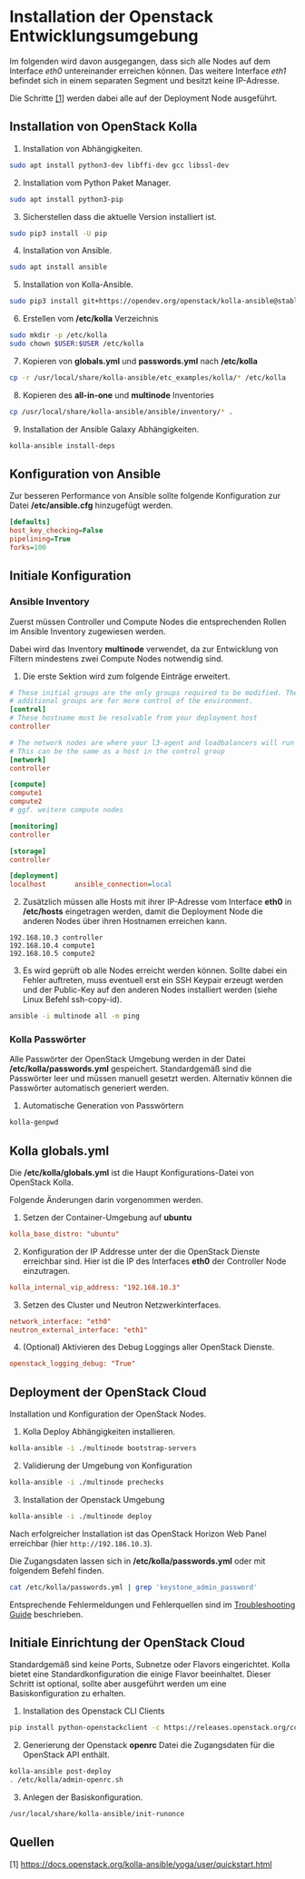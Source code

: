 # Installation der Openstack Entwicklungsumgebung

Im folgenden wird davon ausgegangen, dass sich alle Nodes auf dem Interface *eth0* untereinander erreichen können. Das weitere Interface *eth1* befindet sich in einem separaten Segment und besitzt keine IP-Adresse.

Die Schritte [[1]](#quelle-1) werden dabei alle auf der Deployment Node ausgeführt.

## Installation von OpenStack Kolla

1. Installation von Abhängigkeiten.

  ```bash
  sudo apt install python3-dev libffi-dev gcc libssl-dev
  ```

2. Installation vom Python Paket Manager.

  ```bash
  sudo apt install python3-pip
  ```

3. Sicherstellen dass die aktuelle Version installiert ist.

  ```bash
  sudo pip3 install -U pip
  ```

4. Installation von Ansible.

  ```bash
  sudo apt install ansible
  ```

5. Installation von Kolla-Ansible.

  ```bash
  sudo pip3 install git+https://opendev.org/openstack/kolla-ansible@stable/yoga
  ```

6. Erstellen vom **/etc/kolla** Verzeichnis

  ```bash
  sudo mkdir -p /etc/kolla
  sudo chown $USER:$USER /etc/kolla
  ```

7. Kopieren von **globals.yml** und **passwords.yml** nach **/etc/kolla**

  ```bash
  cp -r /usr/local/share/kolla-ansible/etc_examples/kolla/* /etc/kolla
  ```

8. Kopieren des **all-in-one** und **multinode** Inventories

  ```bash
  cp /usr/local/share/kolla-ansible/ansible/inventory/* .
  ```

9. Installation der Ansible Galaxy Abhängigkeiten.

  ```bash
  kolla-ansible install-deps
  ```

## Konfiguration von Ansible

Zur besseren Performance von Ansible sollte folgende Konfiguration zur Datei **/etc/ansible.cfg** hinzugefügt werden.

```ini
[defaults]
host_key_checking=False
pipelining=True
forks=100
```

## Initiale Konfiguration

### Ansible Inventory

Zuerst müssen Controller und Compute Nodes die entsprechenden Rollen im Ansible Inventory zugewiesen werden.

Dabei wird das Inventory **multinode** verwendet, da zur Entwicklung von Filtern mindestens zwei Compute Nodes notwendig sind.

1. Die erste Sektion wird zum folgende Einträge erweitert.

  ```ini
  # These initial groups are the only groups required to be modified. The
  # additional groups are for more control of the environment.
  [control]
  # These hostname must be resolvable from your deployment host
  controller

  # The network nodes are where your l3-agent and loadbalancers will run
  # This can be the same as a host in the control group
  [network]
  controller

  [compute]
  compute1
  compute2
  # ggf. weitere compute nodes

  [monitoring]
  controller

  [storage]
  controller

  [deployment]
  localhost       ansible_connection=local
  ```

2. Zusätzlich müssen alle Hosts mit ihrer IP-Adresse vom Interface **eth0** in **/etc/hosts** eingetragen werden, damit die Deployment Node die anderen Nodes über ihren Hostnamen erreichen kann.

  ```text
  192.168.10.3 controller
  192.168.10.4 compute1
  192.168.10.5 compute2
  ```

3. Es wird geprüft ob alle Nodes erreicht werden können. Sollte dabei ein Fehler auftreten, muss eventuell erst ein SSH Keypair erzeugt werden und der Public-Key auf den anderen Nodes installiert werden (siehe Linux Befehl ssh-copy-id).

  ```bash
  ansible -i multinode all -m ping
  ```

### Kolla Passwörter

Alle Passwörter der OpenStack Umgebung werden in der Datei **/etc/kolla/passwords.yml** gespeichert. Standardgemäß sind die Passwörter leer und müssen manuell gesetzt werden. Alternativ können die Passwörter automatisch generiert werden.

1. Automatische Generation von Passwörtern

  ```bash
  kolla-genpwd
  ```

## Kolla globals.yml

Die **/etc/kolla/globals.yml** ist die Haupt Konfigurations-Datei von OpenStack Kolla.

Folgende Änderungen darin vorgenommen werden.

1. Setzen der Container-Umgebung auf **ubuntu**

  ```ini
  kolla_base_distro: "ubuntu"
  ```

2. Konfiguration der IP Addresse unter der die OpenStack Dienste erreichbar sind. Hier ist die IP des Interfaces **eth0** der Controller Node einzutragen.

  ```ini
  kolla_internal_vip_address: "192.168.10.3"
  ```

3. Setzen des Cluster und Neutron Netzwerkinterfaces.

  ```ini
  network_interface: "eth0"
  neutron_external_interface: "eth1"
  ```

4. (Optional) Aktivieren des Debug Loggings aller OpenStack Dienste.

  ```ini
  openstack_logging_debug: "True"
  ```

## Deployment der OpenStack Cloud

Installation und Konfiguration der OpenStack Nodes.

1. Kolla Deploy Abhängigkeiten installieren.

  ```bash
  kolla-ansible -i ./multinode bootstrap-servers
  ```

2. Validierung der Umgebung von Konfiguration

  ```bash
  kolla-ansible -i ./multinode prechecks
  ````

3. Installation der Openstack Umgebung

  ```bash
  kolla-ansible -i ./multinode deploy
  ```

Nach erfolgreicher Installation ist das OpenStack Horizon Web Panel erreichbar (hier `http://192.186.10.3`).

Die Zugangsdaten lassen sich in **/etc/kolla/passwords.yml** oder mit folgendem Befehl finden.

```bash
cat /etc/kolla/passwords.yml | grep 'keystone_admin_password'
```

Entsprechende Fehlermeldungen und Fehlerquellen sind im [Troubleshooting Guide](https://docs.openstack.org/kolla-ansible/yoga/user/troubleshooting.html) beschrieben.

## Initiale Einrichtung der OpenStack Cloud

Standardgemäß sind keine Ports, Subnetze oder Flavors eingerichtet. Kolla bietet eine Standardkonfiguration die einige Flavor beeinhaltet. Dieser Schritt ist optional, sollte aber ausgeführt werden um eine Basiskonfiguration zu erhalten.

1. Installation des Openstack CLI Clients

  ```bash
  pip install python-openstackclient -c https://releases.openstack.org/constraints/upper/yoga
  ````

2. Generierung der Openstack **openrc** Datei die Zugangsdaten für die OpenStack API enthält.

  ```bash
  kolla-ansible post-deploy
  . /etc/kolla/admin-openrc.sh
  ```

3. Anlegen der Basiskonfiguration.

  ```bash
  /usr/local/share/kolla-ansible/init-runonce
  ```
  
## Quellen

<a id="quelle_1">[1]</a>
<https://docs.openstack.org/kolla-ansible/yoga/user/quickstart.html>

